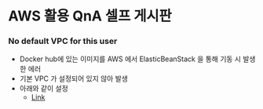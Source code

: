 # AWS 활용 QnA 셀프 게시판

### No default VPC for this user

* Docker hub에 있는 이미지를 AWS 에서 ElasticBeanStack 을 통해 기동 시 발생한 에러
* 기본 VPC 가 설정되어 있지 않아 발생
* 아래와 같이 설정
    * [Link](https://docs.aws.amazon.com/vpc/latest/userguide/default-vpc.html#create-default-vpc)

